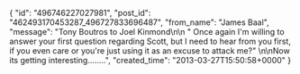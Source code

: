  {
   "id": "496746227027981",
   "post_id": "462493170453287_496727833696487",
   "from_name": "James Baal",
   "message": "Tony Boutros to Joel Kinmond\n\n \" Once again I'm willing to answer your first question regarding Scott, but I need to hear from you first, if you even care or you're just using it as an excuse to attack me?\" \n\nNow its getting interesting........",
   "created_time": "2013-03-27T15:50:58+0000"
 }

